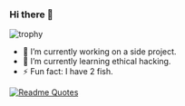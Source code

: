 ### Hi there 👋

![trophy](https://github-profile-trophy.vercel.app/?username=sxaizaga&row=2&column=5)

- 🔭 I’m currently working on a side project.
- 🌱 I’m currently learning ethical hacking.
- ⚡ Fun fact: I have 2 fish.
<!-- Markdown -->

[![Readme Quotes](https://quotes-github-readme.vercel.app/api?type=horizontal&theme=dark)](https://github.com/piyushsuthar/github-readme-quotes)